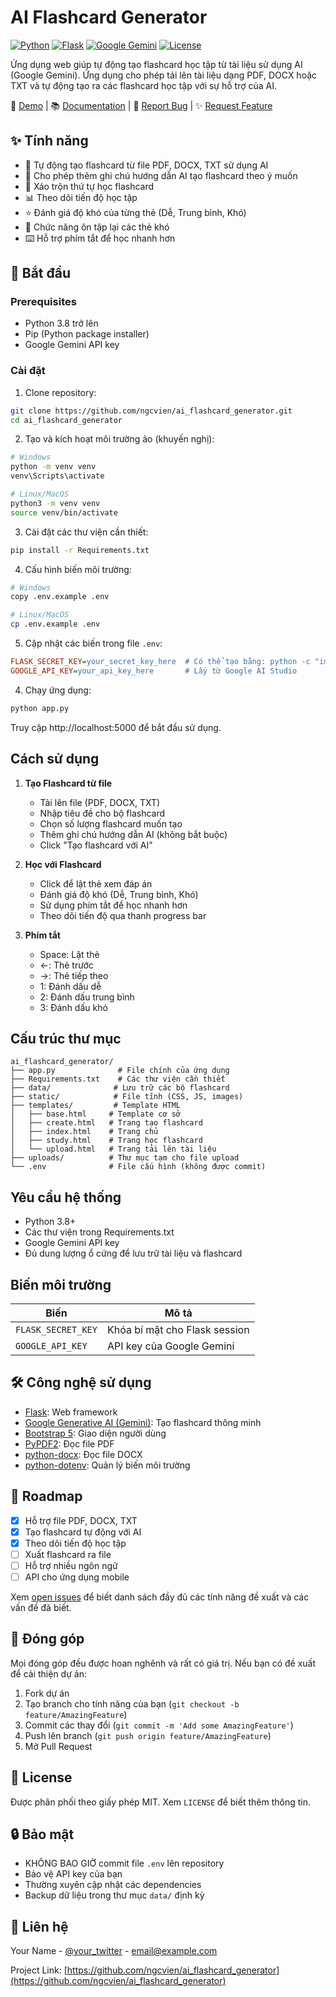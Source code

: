 # AI Flashcard Generator

[![Python](https://img.shields.io/badge/Python-3.8%2B-blue)](https://www.python.org/)
[![Flask](https://img.shields.io/badge/Flask-2.3.3-green)](https://flask.palletsprojects.com/)
[![Google Gemini](https://img.shields.io/badge/AI-Google%20Gemini-orange)](https://deepmind.google/technologies/gemini/)
[![License](https://img.shields.io/badge/License-MIT-yellow)](LICENSE)

Ứng dụng web giúp tự động tạo flashcard học tập từ tài liệu sử dụng AI (Google Gemini). Ứng dụng cho phép tải lên tài liệu dạng PDF, DOCX hoặc TXT và tự động tạo ra các flashcard học tập với sự hỗ trợ của AI.

🌟 [Demo](#) | 📚 [Documentation](#) | 🐛 [Report Bug](https://github.com/ngcvien/ai_flashcard_generator/issues) | ✨ [Request Feature](https://github.com/ngcvien/ai_flashcard_generator/issues)

## ✨ Tính năng

- 🤖 Tự động tạo flashcard từ file PDF, DOCX, TXT sử dụng AI
- 📝 Cho phép thêm ghi chú hướng dẫn AI tạo flashcard theo ý muốn
- 🔀 Xáo trộn thứ tự học flashcard
- 📊 Theo dõi tiến độ học tập
- ⭐ Đánh giá độ khó của từng thẻ (Dễ, Trung bình, Khó)
- 🔄 Chức năng ôn tập lại các thẻ khó
- ⌨️ Hỗ trợ phím tắt để học nhanh hơn

## 🚀 Bắt đầu

### Prerequisites

- Python 3.8 trở lên
- Pip (Python package installer)
- Google Gemini API key

### Cài đặt

1. Clone repository:
```bash
git clone https://github.com/ngcvien/ai_flashcard_generator.git
cd ai_flashcard_generator
```

2. Tạo và kích hoạt môi trường ảo (khuyến nghị):
```bash
# Windows
python -m venv venv
venv\Scripts\activate

# Linux/MacOS
python3 -m venv venv
source venv/bin/activate
```

3. Cài đặt các thư viện cần thiết:
```bash
pip install -r Requirements.txt
```

4. Cấu hình biến môi trường:
```bash
# Windows
copy .env.example .env

# Linux/MacOS
cp .env.example .env
```

5. Cập nhật các biến trong file `.env`:
```ini
FLASK_SECRET_KEY=your_secret_key_here  # Có thể tạo bằng: python -c "import secrets; print(secrets.token_hex())"
GOOGLE_API_KEY=your_api_key_here       # Lấy từ Google AI Studio
```

4. Chạy ứng dụng:
```bash
python app.py
```

Truy cập http://localhost:5000 để bắt đầu sử dụng.

## Cách sử dụng

1. **Tạo Flashcard từ file**
   - Tải lên file (PDF, DOCX, TXT)
   - Nhập tiêu đề cho bộ flashcard
   - Chọn số lượng flashcard muốn tạo
   - Thêm ghi chú hướng dẫn AI (không bắt buộc)
   - Click "Tạo flashcard với AI"

2. **Học với Flashcard**
   - Click để lật thẻ xem đáp án
   - Đánh giá độ khó (Dễ, Trung bình, Khó)
   - Sử dụng phím tắt để học nhanh hơn
   - Theo dõi tiến độ qua thanh progress bar

3. **Phím tắt**
   - Space: Lật thẻ
   - ←: Thẻ trước
   - →: Thẻ tiếp theo
   - 1: Đánh dấu dễ
   - 2: Đánh dấu trung bình
   - 3: Đánh dấu khó

## Cấu trúc thư mục

```
ai_flashcard_generator/
├── app.py              # File chính của ứng dụng
├── Requirements.txt    # Các thư viện cần thiết
├── data/              # Lưu trữ các bộ flashcard
├── static/            # File tĩnh (CSS, JS, images)
├── templates/         # Template HTML
│   ├── base.html     # Template cơ sở
│   ├── create.html   # Trang tạo flashcard
│   ├── index.html    # Trang chủ
│   ├── study.html    # Trang học flashcard
│   └── upload.html   # Trang tải lên tài liệu
├── uploads/          # Thư mục tạm cho file upload
└── .env              # File cấu hình (không được commit)
```

## Yêu cầu hệ thống

- Python 3.8+
- Các thư viện trong Requirements.txt
- Google Gemini API key
- Đủ dung lượng ổ cứng để lưu trữ tài liệu và flashcard

## Biến môi trường

| Biến | Mô tả |
|------|--------|
| `FLASK_SECRET_KEY` | Khóa bí mật cho Flask session |
| `GOOGLE_API_KEY` | API key của Google Gemini |

## 🛠️ Công nghệ sử dụng

- [Flask](https://flask.palletsprojects.com/): Web framework
- [Google Generative AI (Gemini)](https://deepmind.google/technologies/gemini/): Tạo flashcard thông minh
- [Bootstrap 5](https://getbootstrap.com/): Giao diện người dùng
- [PyPDF2](https://pypdf2.readthedocs.io/): Đọc file PDF
- [python-docx](https://python-docx.readthedocs.io/): Đọc file DOCX
- [python-dotenv](https://github.com/theskumar/python-dotenv): Quản lý biến môi trường

## 🚧 Roadmap

- [x] Hỗ trợ file PDF, DOCX, TXT
- [x] Tạo flashcard tự động với AI
- [x] Theo dõi tiến độ học tập
- [ ] Xuất flashcard ra file
- [ ] Hỗ trợ nhiều ngôn ngữ
- [ ] API cho ứng dụng mobile

Xem [open issues](https://github.com/ngcvien/ai_flashcard_generator/issues) để biết danh sách đầy đủ các tính năng đề xuất và các vấn đề đã biết.

## 🤝 Đóng góp

Mọi đóng góp đều được hoan nghênh và rất có giá trị. Nếu bạn có đề xuất để cải thiện dự án:

1. Fork dự án
2. Tạo branch cho tính năng của bạn (`git checkout -b feature/AmazingFeature`)
3. Commit các thay đổi (`git commit -m 'Add some AmazingFeature'`)
4. Push lên branch (`git push origin feature/AmazingFeature`)
5. Mở Pull Request

## 📝 License

Được phân phối theo giấy phép MIT. Xem `LICENSE` để biết thêm thông tin.

## 🔒 Bảo mật

- KHÔNG BAO GIỜ commit file `.env` lên repository
- Bảo vệ API key của bạn
- Thường xuyên cập nhật các dependencies
- Backup dữ liệu trong thư mục `data/` định kỳ

## 📧 Liên hệ

Your Name - [@your_twitter](https://twitter.com/your_twitter) - email@example.com

Project Link: [https://github.com/ngcvien/ai_flashcard_generator](https://github.com/ngcvien/ai_flashcard_generator)

